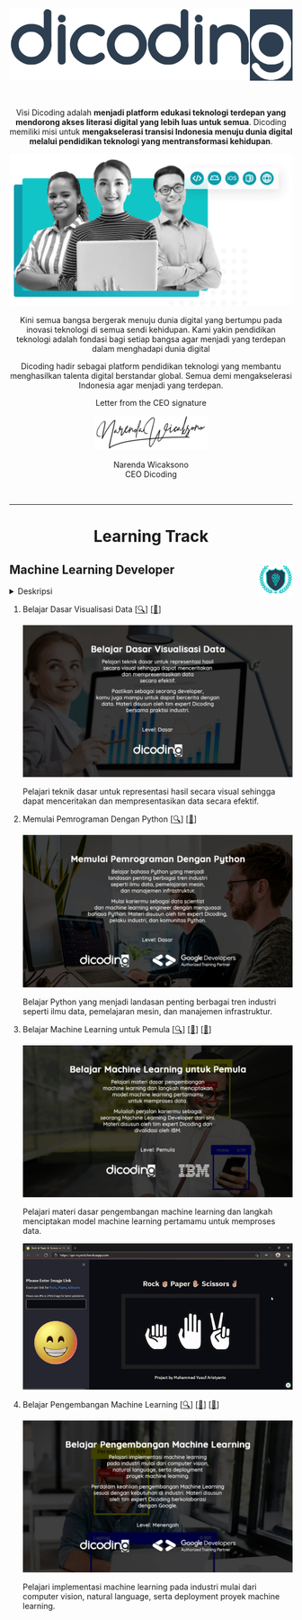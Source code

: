 <br />

<p align="center">
  <a href='https://www.dicoding.com/'><img src="README/logo.png"></a>
</p>

<br />

<p align="center">
  Visi Dicoding adalah <strong>menjadi platform edukasi teknologi terdepan yang mendorong akses literasi digital yang lebih luas untuk semua</strong>. Dicoding memiliki misi untuk <strong>mengakselerasi transisi Indonesia menuju dunia digital melalui pendidikan teknologi yang mentransformasi kehidupan</strong>.
</p>

![Learn](README/hero.png)

<p align="center">
  Kini semua bangsa bergerak menuju dunia digital yang bertumpu pada inovasi teknologi di semua sendi kehidupan. Kami yakin pendidikan teknologi adalah fondasi bagi setiap bangsa agar menjadi yang terdepan dalam menghadapi dunia digital
</p>
<p align="center">
  Dicoding hadir sebagai platform pendidikan teknologi yang membantu menghasilkan talenta digital berstandar global. Semua demi mengakselerasi Indonesia agar menjadi yang terdepan.
</p>
<p align="center">
  Letter from the CEO signature
</p>
<p align="center">
  <img src="README/sign.png">
</p>
<p align="center">
  Narenda Wicaksono<br>
  CEO Dicoding
</p>

<br>

---

<h1 align="center">Learning Track</h1>

## Machine Learning Developer <a href='README/6.png'><img src='README/ml.png' align="right" height="60" /></a>

<details><summary>Deskripsi</summary>

<p align="justify">
    Seorang Machine Learning Developer adalah pakar dalam menggunakan data untuk model pelatihan. Model-model tersebut kemudian digunakan untuk mengotomatisasi proses seperti klasifikasi gambar, pengenalan suara, dan perkiraan pasar. Sering kali ada penggabungan dengan peran data scientist atau artificial intelligence (AI) engineer. Machine learning adalah subbidang AI yang berfokus pada analisis data untuk menemukan hubungan antara input dan output yang diinginkan. Seorang pengembang pemelajaran mesin harus mampu menghasilkan solusi yang dibuat khusus untuk setiap masalah dan mencapai hasil optimal dengan hati-hati memproses data dan memilih algoritma terbaik untuk konteks yang diberikan.
</p>
<p align="justify">
    Kurikulum Machine Learning di Dicoding telah dikembangkan langsung bersama IBM dan Google menggunakan kurikulum resmi dari masing-masing perusahaan. Setiap langkah dalam learning path ini telah didesain agar siswa dapat memiliki pengetahuan yang cukup untuk menjadi seorang Machine Learning Developer yang dapat memenuhi kebutuhan industri.
</p>

</details>

1. Belajar Dasar Visualisasi Data [[🔍](https://www.dicoding.com/academies/177)]  [[📃](https://www.dicoding.com/certificates/07Z6L9LNWPQR)]

    ![](README/visual.jpg)

    Pelajari teknik dasar untuk representasi hasil secara visual sehingga dapat menceritakan dan mempresentasikan data secara efektif.

2. Memulai Pemrograman Dengan Python [[🔍](https://www.dicoding.com/academies/86)] [[📃](https://www.dicoding.com/certificates/JMZVMJYOQZN9)]

    ![](README/python.jpg)

    Belajar Python yang menjadi landasan penting berbagai tren industri seperti ilmu data, pemelajaran mesin, dan manajemen infrastruktur.

3. Belajar Machine Learning untuk Pemula [[🔍](https://www.dicoding.com/academies/184)] [[📃](https://www.dicoding.com/certificates/98XW6161LXM3)] [[📁](https://github.com/myarist/Rock-Paper-Scissors)]

    ![](README/MLIntro.jpg)

    Pelajari materi dasar pengembangan machine learning dan langkah menciptakan model machine learning pertamamu untuk memproses data.

    <a href="https://github.com/myarist/Rock-Paper-Scissors">
        <img src="README/MLIntro.gif">
    </a>

4. Belajar Pengembangan Machine Learning [[🔍](https://www.dicoding.com/academies/185)] [[📃](#)] [[📁](#)]

    ![](README/MLAdv.jpg)

    Pelajari implementasi machine learning pada industri mulai dari computer vision, natural language, serta deployment proyek machine learning.